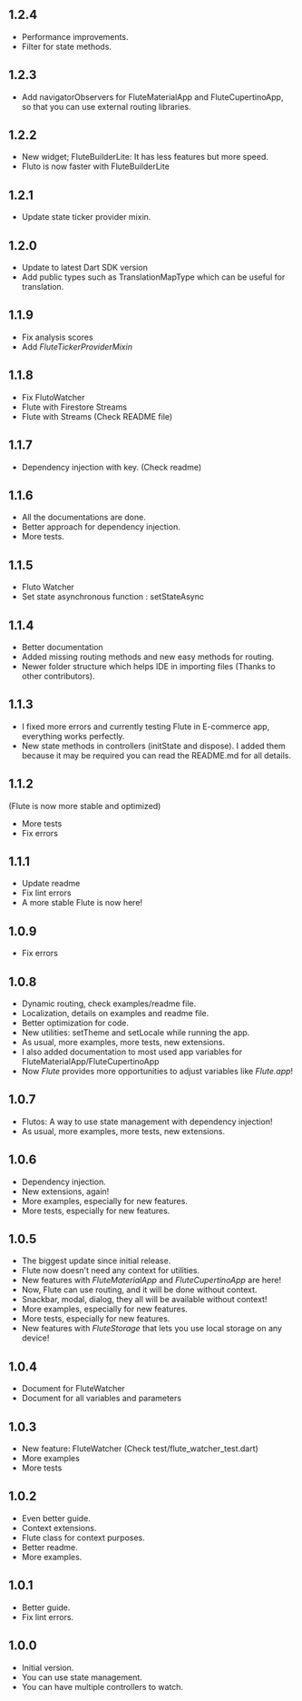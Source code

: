 ## 1.2.4

- Performance improvements.
- Filter for state methods.

## 1.2.3

- Add navigatorObservers for FluteMaterialApp and FluteCupertinoApp, so that you can use external routing libraries.

## 1.2.2

- New widget; FluteBuilderLite: It has less features but more speed.
- Fluto is now faster with FluteBuilderLite


## 1.2.1

- Update state ticker provider mixin.

## 1.2.0

- Update to latest Dart SDK version
- Add public types such as TranslationMapType which can be useful for translation.

## 1.1.9

- Fix analysis scores
- Add _FluteTickerProviderMixin_

## 1.1.8

- Fix FlutoWatcher
- Flute with Firestore Streams
- Flute with Streams (Check README file)

## 1.1.7

- Dependency injection with key. (Check readme)

## 1.1.6

- All the documentations are done.
- Better approach for dependency injection.
- More tests.

## 1.1.5

- Fluto Watcher
- Set state asynchronous function : setStateAsync

## 1.1.4

- Better documentation
- Added missing routing methods and new easy methods for routing.
- Newer folder structure which helps IDE in importing files (Thanks to other contributors).

## 1.1.3

- I fixed more errors and currently testing Flute in E-commerce app, everything works perfectly.
- New state methods in controllers (initState and dispose). I added them because it may be required
  you can read the README.md for all details.

## 1.1.2

(Flute is now more stable and optimized)

- More tests
- Fix errors

## 1.1.1

- Update readme
- Fix lint errors
- A more stable Flute is now here!

## 1.0.9

- Fix errors

## 1.0.8

- Dynamic routing, check examples/readme file.
- Localization, details on examples and readme file.
- Better optimization for code.
- New utilities: setTheme and setLocale while running the app.
- As usual, more examples, more tests, new extensions.
- I also added documentation to most used app variables for FluteMaterialApp/FluteCupertinoApp
- Now _Flute_ provides more opportunities to adjust variables like _Flute.app_!

## 1.0.7

- Flutos: A way to use state management with dependency injection!
- As usual, more examples, more tests, new extensions.

## 1.0.6

- Dependency injection.
- New extensions, again!
- More examples, especially for new features.
- More tests, especially for new features.

## 1.0.5

- The biggest update since initial release.
- Flute now doesn't need any context for utilities.
- New features with _FluteMaterialApp_ and _FluteCupertinoApp_ are here!
- Now, Flute can use routing, and it will be done without context.
- Snackbar, modal, dialog, they all will be available without context!
- More examples, especially for new features.
- More tests, especially for new features.
- New features with _FluteStorage_ that lets you use local storage on any device!

## 1.0.4

- Document for FluteWatcher
- Document for all variables and parameters

## 1.0.3

- New feature: FluteWatcher (Check test/flute_watcher_test.dart)
- More examples
- More tests

## 1.0.2

- Even better guide.
- Context extensions.
- Flute class for context purposes.
- Better readme.
- More examples.

## 1.0.1

- Better guide.
- Fix lint errors.

## 1.0.0

- Initial version.
- You can use state management.
- You can have multiple controllers to watch.
